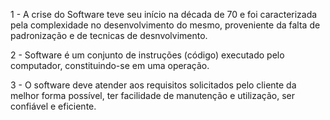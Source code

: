 1 - A crise do Software teve seu início na década de 70 e foi caracterizada pela complexidade no desenvolvimento do mesmo, proveniente da falta de padronização e de tecnicas de desnvolvimento.

2 - Software é um conjunto de instruções (código) executado pelo computador, constituindo-se em uma operação.

3 - O software deve atender aos requisitos solicitados pelo cliente da melhor forma possível, ter facilidade de manutenção e utilização, ser confiável e eficiente. 